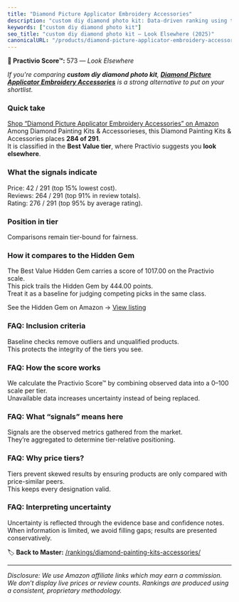 ```yaml
---
title: "Diamond Picture Applicator Embroidery Accessories"
description: "custom diy diamond photo kit: Data-driven ranking using the Practivio Score™. Positioned by quality, value, demand, findability, momentum."
keywords: ["custom diy diamond photo kit"]
seo_title: "custom diy diamond photo kit — Look Elsewhere (2025)"
canonicalURL: "/products/diamond-picture-applicator-embroidery-accessories-B0F7X81TZN/"
---
```


**🚫 Practivio Score™:** 573 — _Look Elsewhere_


*If you're comparing **custom diy diamond photo kit**, **[Diamond Picture Applicator Embroidery Accessories](https://www.amazon.com/dp/B0F7X81TZN?tag=practivio-20)** is a strong alternative to put on your shortlist.*
### Quick take
[Shop “Diamond Picture Applicator Embroidery Accessories” on Amazon](https://www.amazon.com/dp/B0F7X81TZN?tag=practivio-20)
Among Diamond Painting Kits & Accessorieses, this Diamond Painting Kits & Accessories places **284 of 291**.  
It is classified in the **Best Value tier**, where Practivio suggests you **look elsewhere**.

### What the signals indicate
Price: 42 / 291 (top 15% lowest cost).  
Reviews: 264 / 291 (top 91% in review totals).  
Rating: 276 / 291 (top 95% by average rating).  

### Position in tier
Comparisons remain tier-bound for fairness.

### How it compares to the Hidden Gem
The Best Value Hidden Gem carries a score of 1017.00 on the Practivio scale.  
This pick trails the Hidden Gem by 444.00 points.  
Treat it as a baseline for judging competing picks in the same class.  

See the Hidden Gem on Amazon → [View listing](https://www.amazon.com/dp/B07P5YDBZR?tag=practivio-20)

### FAQ: Inclusion criteria
Baseline checks remove outliers and unqualified products.  
This protects the integrity of the tiers you see.

### FAQ: How the score works
We calculate the Practivio Score™ by combining observed data into a 0–100 scale per tier.  
Unavailable data increases uncertainty instead of being replaced.

### FAQ: What “signals” means here
Signals are the observed metrics gathered from the market.  
They’re aggregated to determine tier-relative positioning.

### FAQ: Why price tiers?
Tiers prevent skewed results by ensuring products are only compared with price-similar peers.  
This keeps every designation valid.

### FAQ: Interpreting uncertainty
Uncertainty is reflected through the evidence base and confidence notes.  
When information is limited, we avoid filling gaps; results are presented conservatively.


🏷️ **Back to Master:** [/rankings/diamond-painting-kits-accessories/](/rankings/diamond-painting-kits-accessories/)

---
_Disclosure: We use Amazon affiliate links which may earn a commission. We don’t display live prices or review counts. Rankings are produced using a consistent, proprietary methodology._
